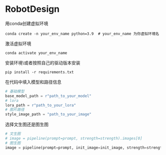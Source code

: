 # RobotDesign
用conda创建虚拟环境

```
conda create -n your_env_name python=3.9  # your_env_name 为你虚拟环境名
```

激活虚拟环境

```
conda activate your_env_name
```

安装环境\或者按照自己的驱动版本安装

```
pip install -r requirements.txt
```

在代码中填入模型和路径信息

```python
# 基础模型
base_model_path = r"path_to_your_model"
# lora
lora_path = r"path_to_your_lora"
# 图片路径
style_image_path = "path_to_your_image"
```

选择文生图还是图生图

```python
# 文生图
# image = pipeline(prompt=prompt, strength=strength).images[0]
# 图生图
image = pipeline(prompt=prompt, init_image=init_image, strength=strength).images[0]
```

